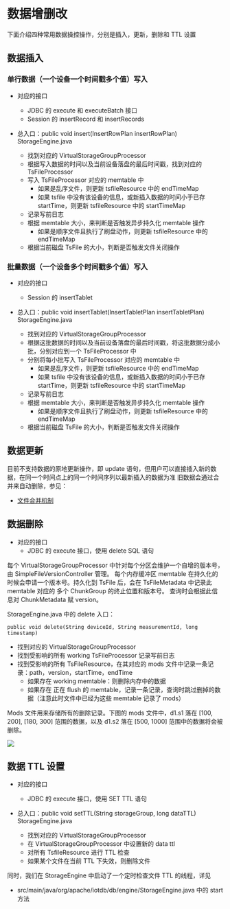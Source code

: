 <!--

    Licensed to the Apache Software Foundation (ASF) under one
    or more contributor license agreements.  See the NOTICE file
    distributed with this work for additional information
    regarding copyright ownership.  The ASF licenses this file
    to you under the Apache License, Version 2.0 (the
    "License"); you may not use this file except in compliance
    with the License.  You may obtain a copy of the License at
    
        http://www.apache.org/licenses/LICENSE-2.0
    
    Unless required by applicable law or agreed to in writing,
    software distributed under the License is distributed on an
    "AS IS" BASIS, WITHOUT WARRANTIES OR CONDITIONS OF ANY
    KIND, either express or implied.  See the License for the
    specific language governing permissions and limitations
    under the License.

-->

# 数据增删改

下面介绍四种常用数据操控操作，分别是插入，更新，删除和 TTL 设置

## 数据插入

### 单行数据（一个设备一个时间戳多个值）写入

* 对应的接口
	* JDBC 的 execute 和 executeBatch 接口
	* Session 的 insertRecord 和 insertRecords

* 总入口：public void insert(InsertRowPlan insertRowPlan)   StorageEngine.java
	* 找到对应的 VirtualStorageGroupProcessor
	* 根据写入数据的时间以及当前设备落盘的最后时间戳，找到对应的 TsFileProcessor
	* 写入 TsFileProcessor 对应的 memtable 中
	    * 如果是乱序文件，则更新 tsfileResource 中的 endTimeMap
	    * 如果 tsfile 中没有该设备的信息，或新插入数据的时间小于已存 startTime，则更新 tsfileResource 中的 startTimeMap
	* 记录写前日志
	* 根据 memtable 大小，来判断是否触发异步持久化 memtable 操作
	    * 如果是顺序文件且执行了刷盘动作，则更新 tsfileResource 中的 endTimeMap
	* 根据当前磁盘 TsFile 的大小，判断是否触发文件关闭操作

### 批量数据（一个设备多个时间戳多个值）写入

* 对应的接口
	* Session 的 insertTablet

* 总入口：public void insertTablet(InsertTabletPlan insertTabletPlan)  StorageEngine.java
    * 找到对应的 VirtualStorageGroupProcessor
	* 根据这批数据的时间以及当前设备落盘的最后时间戳，将这批数据分成小批，分别对应到一个 TsFileProcessor 中
	* 分别将每小批写入 TsFileProcessor 对应的 memtable 中
	    * 如果是乱序文件，则更新 tsfileResource 中的 endTimeMap
	    * 如果 tsfile 中没有该设备的信息，或新插入数据的时间小于已存 startTime，则更新 tsfileResource 中的 startTimeMap
	* 记录写前日志
	* 根据 memtable 大小，来判断是否触发异步持久化 memtable 操作
	    * 如果是顺序文件且执行了刷盘动作，则更新 tsfileResource 中的 endTimeMap
	* 根据当前磁盘 TsFile 的大小，判断是否触发文件关闭操作

## 数据更新

目前不支持数据的原地更新操作，即 update 语句，但用户可以直接插入新的数据，在同一个时间点上的同一个时间序列以最新插入的数据为准
旧数据会通过合并来自动删除，参见：

* [文件合并机制](../StorageEngine/MergeManager.md)

## 数据删除

* 对应的接口
	* JDBC 的 execute 接口，使用 delete SQL 语句
	

每个 VirtualStorageGroupProcessor 中针对每个分区会维护一个自增的版本号，由 SimpleFileVersionController 管理。
每个内存缓冲区 memtable 在持久化的时候会申请一个版本号。持久化到 TsFile 后，会在 TsFileMetadata 中记录此 memtable 对应的 多个 ChunkGroup 的终止位置和版本号。
查询时会根据此信息对 ChunkMetadata 赋 version。

StorageEngine.java 中的 delete 入口：

```public void delete(String deviceId, String measurementId, long timestamp)```
  * 找到对应的 VirtualStorageGroupProcessor
  * 找到受影响的所有 working TsFileProcessor 记录写前日志
  * 找到受影响的所有 TsFileResource，在其对应的 mods 文件中记录一条记录：path，version，startTime，endTime
    * 如果存在 working memtable：则删除内存中的数据
    * 如果存在 正在 flush 的 memtable，记录一条记录，查询时跳过删掉的数据（注意此时文件中已经为这些 memtable 记录了 mods）

Mods 文件用来存储所有的删除记录。下图的 mods 文件中，d1.s1 落在 [100, 200], [180, 300] 范围的数据，以及 d1.s2 落在 [500, 1000] 范围中的数据将会被删除。

![](https://user-images.githubusercontent.com/59866276/88248546-20952600-ccd4-11ea-88e9-84af8dde4304.jpg)

## 数据 TTL 设置

* 对应的接口
	* JDBC 的 execute 接口，使用 SET TTL 语句

* 总入口：public void setTTL(String storageGroup, long dataTTL) StorageEngine.java
    * 找到对应的 VirtualStorageGroupProcessor
    * 在 VirtualStorageGroupProcessor 中设置新的 data ttl
    * 对所有 TsfileResource 进行 TTL 检查
    * 如果某个文件在当前 TTL 下失效，则删除文件

同时，我们在 StorageEngine 中启动了一个定时检查文件 TTL 的线程，详见

* src/main/java/org/apache/iotdb/db/engine/StorageEngine.java 中的 start 方法
